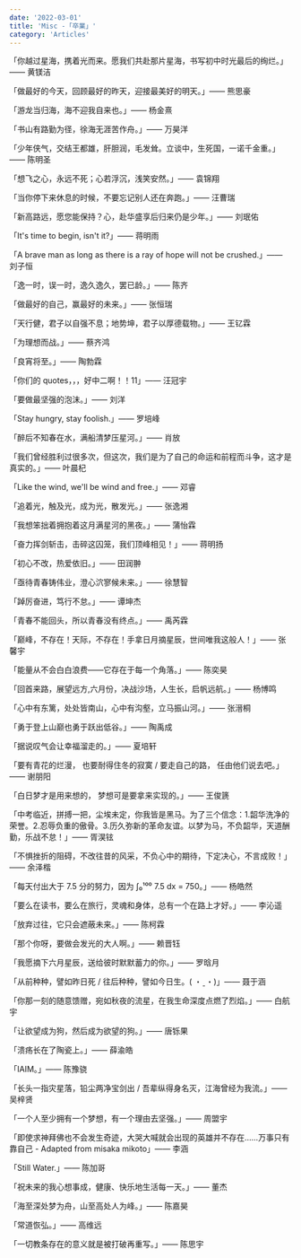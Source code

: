 ```yaml
---
date: '2022-03-01'
title: 'Misc -「卒業」'
category: 'Articles'
---
```


「你越过星海，携着光而来。愿我们共赴那片星海，书写初中时光最后的绚烂。」—— 黄镁洁

「做最好的今天，回顾最好的昨天，迎接最美好的明天。」—— 熊思豪

「游龙当归海，海不迎我自来也。」—— 杨金熹

「书山有路勤为径，徐海无涯苦作舟。」—— 万昊洋

「少年侠气，交结王都雄，肝胆润，毛发耸。立谈中，生死国，一诺千金重。」—— 陈明圣

「想飞之心，永远不死；心若浮沉，浅笑安然。」—— 袁锦翔

「当你停下来休息的时候，不要忘记别人还在奔跑。」—— 汪曹瑞

「新高路远，愿您能保持？心，赴华盛享后归来仍是少年。」—— 刘珉佑

「It's time to begin, isn't it?」—— 蒋明雨

「A brave man as long as there is a ray of hope will not be crushed.」—— 刘子恒

「逸一时，误一时，逸久逸久，罢已龄。」—— 陈齐

「做最好的自己，赢最好的未来。」—— 张恒瑞

「天行健，君子以自强不息；地势坤，君子以厚德载物。」—— 王钇霖

「为理想而战。」—— 蔡齐鸿

「良宵将至。」—— 陶勃霖

「你们的 quotes，，，好中二啊！！11」—— 汪冠宇

「要做最坚强的泡沫。」—— 刘洋

「Stay hungry, stay foolish.」—— 罗培峰

「醉后不知春在水，满船清梦压星河。」—— 肖放

「我们曾经胜利过很多次，但这次，我们是为了自己的命运和前程而斗争，这才是真实的。」—— 叶晨杞

「Like the wind, we'll be wind and free.」—— 邓睿

「追着光，触及光，成为光，散发光。」—— 张逸湘

「我想笨拙着拥抱着这月满星河的黑夜。」—— 蒲怡霖

「奋力挥剑斩击，击碎这囚笼，我们顶峰相见！」—— 蒋明扬

「初心不改，热爱依旧。」—— 田润翀

「亟待青春铸伟业，澄心泬寥候未来。」—— 徐慧智

「踔厉奋进，笃行不怠。」—— 谭坤杰

「青春不能回头，所以青春没有终点。」—— 禹芮霖

「巅峰，不存在！天际，不存在！手拿日月摘星辰，世间唯我这般人！」—— 张馨宇

「能量从不会白白浪费——它存在于每一个角落。」—— 陈奕昊

「回首来路，展望远方,六月份，决战沙场，人生长，启帆远航。」—— 杨博鸣

「心中有东篱，处处皆南山，心中有沟壑，立马振山河。」—— 张溍桐

「勇于登上山巅也勇于跃出低谷。」—— 陶禹成

「据说叹气会让幸福溜走的。」—— 夏培轩

「要有青花的烂漫， 也要耐得住冬的寂寞 / 要走自己的路， 任由他们说去吧。」—— 谢朋阳

「白日梦才是用来想的， 梦想可是要拿来实现的。」—— 王俊篪

「中考临近，拼搏一把，尘埃未定，你我皆是黑马。为了三个信念：1.韶华洗净的荣誉。2.忍辱负重的傲骨。3.历久弥新的革命友谊。以梦为马，不负韶华，天道酬勤，乐战不怠！」—— 胥淏铉

「不惧挫折的阻碍，不改往昔的风采，不负心中的期待，下定决心，不言成败！」—— 余泽楷

「每天付出大于 7.5 分的努力，因为 ∫₀¹⁰⁰ 7.5 dx = 750。」—— 杨皓然

「要么在读书，要么在旅行，灵魂和身体，总有一个在路上才好。」—— 李沁遥

「放弃过往，它只会遮蔽未来。」—— 陈柯霖

「那个你呀，要做会发光的大人啊。」—— 赖晋钰

「我愿摘下六月星辰，送给彼时默默蓄力的你。」—— 罗晗月

「从前种种，譬如昨日死 / 往后种种，譬如今日生。( ・ˍ・)」—— 聂于涵

「你那一刻的随意馈赠，宛如秋夜的流星，在我生命深度点燃了烈焰。」—— 白航宇

「让欲望成为狗，然后成为欲望的狗。」—— 唐铄果

「溃疡长在了陶瓷上。」—— 薛渝皓

「IAIM。」—— 陈豫骁

「长头一指灾星落，铅尘两净宝剑出 / 吾辈纵得身名灭，江海曾经为我流。」—— 吴梓贤

「一个人至少拥有一个梦想，有一个理由去坚强。」—— 周盟宇

「即使求神拜佛也不会发生奇迹，大哭大喊就会出现的英雄并不存在……万事只有靠自己 - Adapted from misaka mikoto」—— 李涵

「Still Water.」—— 陈加哥

「祝未来的我心想事成，健康、快乐地生活每一天。」—— 董杰

「海至深处梦为舟，山至高处人为峰。」—— 陈嘉昊

「常道恢弘。」—— 高维远

「一切教条存在的意义就是被打破再重写。」—— 陈思宇
